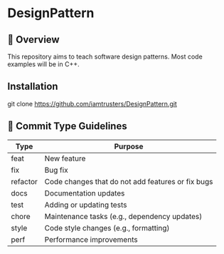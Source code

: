# DesignPattern

## 🚀 Overview
This repository aims to teach software design patterns. Most code examples will be in C++.

## Installation
git clone https://github.com/iamtrusters/DesignPattern.git

## 📌 Commit Type Guidelines
| Type | Purpose |
|----------|----------|
|feat	|New feature
|fix	|Bug fix
|refactor	|Code changes that do not add features or fix bugs
|docs	|Documentation updates
|test	|Adding or updating tests
|chore	|Maintenance tasks (e.g., dependency updates)
|style	|Code style changes (e.g., formatting)
|perf	|Performance improvements

